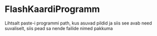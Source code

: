 # FlashKaardiProgramm

Lihtsalt paste-i programmi path, kus asuvad pildid ja siis see avab need suvaliselt, siis pead sa nende failide nimed pakkuma
